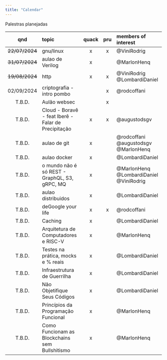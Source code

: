 ```yaml
---
title: "Calendar"
---
```


Palestras planejadas

|      qnd       | topic                                               | quack | pru | members of interest                     |
| :------------: | :-------------------------------------------------- | :---: | :-: | :-------------------------------------- |
| ~~22/07/2024~~ | gnu/linux                                           |   x   |  x  | @ViniRodrig                             |
| ~~31/07/2024~~ | aulao de Verilog                                    |   x   |     | @MarlonHenq                             |
| ~~19/08/2024~~ | http                                                |   x   |  x  | @ViniRodrig @LombardiDaniel             |
|   02/09/2024   | criptografia - intro pombo                          |       |  x  | @rodcoffani                             |
|     T.B.D.     | Aulão websec                                        |       |  x  |                                         |
|     T.B.D.     | Cloud - Boravê - feat Iberê - Falar de Precipitação |   x   |  x  | @augustodsgv                            |
|     T.B.D.     | aulao de git                                        |   x   |     | @rodcoffani @augustodsgv @MarlonHenq    |
|     T.B.D.     | aulao docker                                        |   x   |     | @LombardiDaniel                         |
|     T.B.D.     | o mundo não é só REST - GraphQL, S3, gRPC, MQ       |   x   |     | @MarlonHenq @LombardiDaniel @ViniRodrig |
|     T.B.D.     | aulao distribuidos                                  |   x   |     | @LombardiDaniel                         |
|     T.B.D.     | deGoogle your life                                  |   x   |  x  | @rodcoffani                             |
|     T.B.D.     | Caching                                             |   x   |     | @LombardiDaniel                         |
|     T.B.D.     | Arquitetura de Computadores e RISC-V                |   x   |     | @MarlonHenq                             |
|     T.B.D.     | Testes na prática, mocks e % reais                  |   x   |     | @LombardiDaniel                         |
|     T.B.D.     | Infraestrutura de Guerrilha                         |   x   |     | @LombardiDaniel                         |
|     T.B.D.     | Não Objetifique Seus Códigos                        |   x   |     | @LombardiDaniel                         |
|     T.B.D.     | Princípios da Programação Funcional                 |   x   |     | @MarlonHenq                             |
|     T.B.D.     | Como Funcionam as Blockchains sem Bullshitismo      |   x   |     | @MarlonHenq                             |
